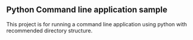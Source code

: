 ## Python Command line application sample

This project is for running a command line application using python with recommended directory structure. 